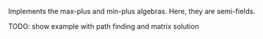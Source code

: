 Implements the max-plus and min-plus algebras. Here, they are semi-fields.

TODO: show example with path finding and matrix solution
